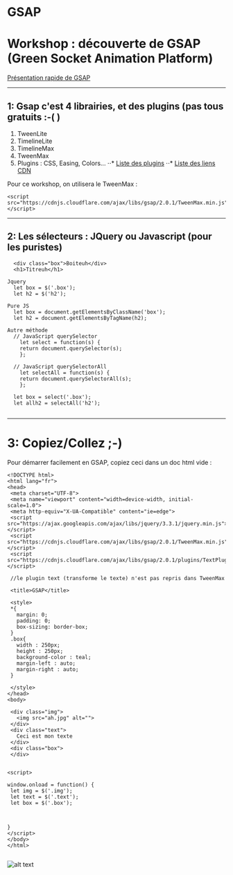 # GSAP
Workshop : découverte de GSAP (Green Socket Animation Platform)
=======================

[Présentation rapide de GSAP](https://greensock.com/ "Présentation rapide de GSAP")

***

1: Gsap c'est 4 librairies, et des plugins (pas tous gratuits :-(  )
-----------------

1. TweenLite
2. TimelineLite
3. TimelineMax
4. TweenMax
5. Plugins : CSS, Easing, Colors...
⋅⋅* [Liste des plugins](https://greensock.com/plugins/)
⋅⋅* [Liste des liens CDN](https://cdnjs.com/libraries/gsap)

Pour ce workshop, on utilisera le TweenMax : 

  ```
  <script src="https://cdnjs.cloudflare.com/ajax/libs/gsap/2.0.1/TweenMax.min.js"></script>
  ```
  
***
  
2: Les sélecteurs : JQuery ou Javascript (pour les puristes)
-----------------
```
  <div class="box">Boiteuh</div>
  <h1>Titreuh</h1>
  
Jquery
  let box = $('.box');
  let h2 = $('h2');

Pure JS
  let box = document.getElementsByClassName('box');
  let h2 = document.getElementsByTagName(h2);
  
Autre méthode  
  // JavaScript querySelector
    let select = function(s) {
    return document.querySelector(s);
    };
 
  // JavaScript querySelectorAll
    let selectAll = function(s) {
    return document.querySelectorAll(s);
    };
 
  let box = select('.box');
  let allh2 = selectAll('h2');
  
  ```
  
  ***
 3: Copiez/Collez ;-)
 ============
 
 Pour démarrer facilement en GSAP, copiez ceci dans un doc html vide : 
 
 ```
<!DOCTYPE html>
<html lang="fr">
<head>
  <meta charset="UTF-8">
  <meta name="viewport" content="width=device-width, initial-scale=1.0">
  <meta http-equiv="X-UA-Compatible" content="ie=edge">
  <script src="https://ajax.googleapis.com/ajax/libs/jquery/3.3.1/jquery.min.js"></script>
  <script src="https://cdnjs.cloudflare.com/ajax/libs/gsap/2.0.1/TweenMax.min.js"></script>
  <script src="https://cdnjs.cloudflare.com/ajax/libs/gsap/2.0.1/plugins/TextPlugin.min.js"></script>
  
  //le plugin text (transforme le texte) n'est pas repris dans TweenMax
  
  <title>GSAP</title>

  <style>
  *{
    margin: 0;
    padding: 0;
    box-sizing: border-box;
  }
  .box{
    width : 250px;
    height : 250px;
    background-color : teal;
    margin-left : auto;
    margin-right : auto;
  }
 
  </style>
</head>
<body>

  <div class="img">
    <img src="ah.jpg" alt="">
  </div>
  <div class="text">
    Ceci est mon texte
  </div>
  <div class="box">
  </div>
  
  
<script>

window.onload = function() {
  let img = $('.img');
  let text = $('.text');
  let box = $('.box');



}
</script>
</body>
</html>

 
 ```
![alt text](https://i.kym-cdn.com/photos/images/original/001/305/802/660.png "Image Ah")
 
